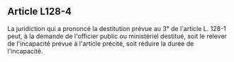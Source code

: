 Article L128-4
----
La juridiction qui a prononcé la destitution prévue au 3° de l'article L. 128-1
peut, à la demande de l'officier public ou ministériel destitué, soit le relever
de l'incapacité prévue à l'article précité, soit réduire la durée de
l'incapacité.
